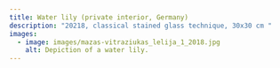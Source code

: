 ```yaml
---
title: Water lily (private interior, Germany)
description: "20218, classical stained glass technique, 30x30 cm "
images:
  - image: images/mazas-vitraziukas_lelija_1_2018.jpg
    alt: Depiction of a water lily.
---
```

